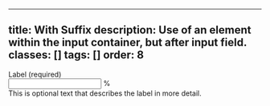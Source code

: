 <!--
 *              © 2025 Visa
 *
 * Licensed under the Apache License, Version 2.0 (the "License");
 * you may not use this file except in compliance with the License.
 * You may obtain a copy of the License at
 *
 *         http://www.apache.org/licenses/LICENSE-2.0
 *
 * Unless required by applicable law or agreed to in writing, software
 * distributed under the License is distributed on an "AS IS" BASIS,
 * WITHOUT WARRANTIES OR CONDITIONS OF ANY KIND, either express or implied.
 * See the License for the specific language governing permissions and
 * limitations under the License.
 *
 -->
---
title: With Suffix
description: Use of an element within the input container, but after input field.
classes: []
tags: []
order: 8
---

<div class="v-flex v-flex-col v-gap-4">
  <label class="v-label" for="input-test-10">
    Label (required)
  </label>
  <div class="v-input-container v-surface v-flex-row">
    <input aria-describedby="input-message-test-10" class="v-input" id="input-test-10" name="text-input-field" type="text"/>
    <span class="v-flex v-align-items-center v-typography-body-2-bold">
      %
    </span>
  </div>
  <span class="v-input-message" id="input-message-test-10">
    This is optional text that describes the label in more detail.
  </span>
</div>
